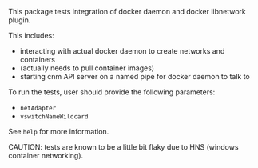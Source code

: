 This package tests integration of docker daemon and docker libnetwork plugin.

This includes:
* interacting with actual docker daemon to create networks and containers
* (actually needs to pull container images)
* starting cnm API server on a named pipe for docker daemon to talk to

To run the tests, user should provide the following parameters:
* `netAdapter`
* `vswitchNameWildcard`

See `help` for more information.

CAUTION: tests are known to be a little bit flaky due to HNS (windows container networking).
